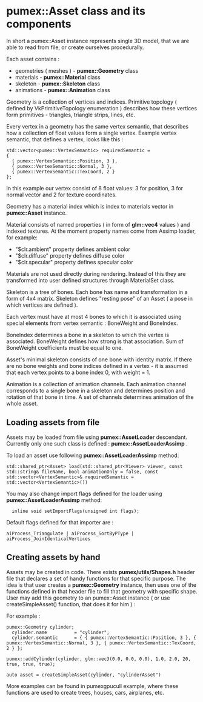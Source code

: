 # pumex::Asset class and its components

In short a pumex::Asset instance represents single 3D model, that we are able to read from file, or create ourselves procedurally.

Each asset contains :

* geometries ( meshes ) - **pumex::Geometry** class
* materials - **pumex::Material** class
* skeleton - **pumex::Skeleton** class
* animations - **pumex::Animation** class

Geometry is a collection of vertices and indices. Primitive topology ( defined by VkPrimitiveTopology enumeration ) describes how these vertices form primitives - triangles, triangle strips, lines, etc.

Every vertex in a geometry has the same vertex semantic, that describes how a collection of float values form a single vertex. Example vertex semantic, that defines a vertex, looks like this :

```
std::vector<pumex::VertexSemantic> requiredSemantic = 
{ 
  { pumex::VertexSemantic::Position, 3 },
  { pumex::VertexSemantic::Normal, 3 },
  { pumex::VertexSemantic::TexCoord, 2 } 
};
```

In this example our vertex consist of 8 float values: 3 for position, 3 for normal vector and 2 for texture coordinates.



Geometry has a material index which is index to materials vector in **pumex::Asset** instance.

Material consists of named properties ( in form of **glm::vec4** values ) and indexed textures. At the moment property names come from Assimp loader, for example:

- "$clr.ambient" property defines ambient color
- "$clr.diffuse"  property defines diffuse color
- "$clr.specular"  property defines specular color

Materials are not used directly during rendering. Instead of this they are transformed into user defined structures through MaterialSet class.



Skeleton is a tree of bones. Each bone has name and transformation in a form of 4x4 matrix. Skeleton defines "resting pose" of an Asset ( a pose in which vertices are defined ).

Each vertex must have at most 4 bones to which it is associated using special elements from vertex semantic : BoneWeight and BoneIndex.

BoneIndex determines a bone in a skeleton to which the vertex is associated. BoneWeight defines how strong is that association. Sum of BoneWeight coefficients must be equal to one. 

Asset's minimal skeleton consists of one bone with identity matrix. If there are no bone weights and bone indices defined in a vertex - it is assumed that each vertex points to a bone index 0, with weight = 1. 



Animation is a collection of animation channels. Each animation channel corresponds to a single bone in a skeleton and determines position and rotation of that bone in time. A set of channels determines animation of the whole asset. 



## Loading assets from file

Assets may be loaded from file using **pumex::AssetLoader** descendant. Currently only one such class is defined : **pumex::AssetLoaderAssimp** .

To load an asset use following **pumex::AssetLoaderAssimp** method: 

```
std::shared_ptr<Asset> load(std::shared_ptr<Viewer> viewer, const std::string& fileName, bool animationOnly = false, const std::vector<VertexSemantic>& requiredSemantic = std::vector<VertexSemantic>())
```

You may also change import flags defined for the loader using **pumex::AssetLoaderAssimp** method: 

```
  inline void setImportFlags(unsigned int flags);
```

Default flags defined for that importer are :

```
aiProcess_Triangulate | aiProcess_SortByPType | aiProcess_JoinIdenticalVertices
```



## Creating assets by hand

Assets may be created in code. There exists **pumex/utils/Shapes.h** header file that declares a set of handy functions for that specific purpose. The idea is that user creates a **pumex::Geometry** instance, then uses one of the functions defined in that header file to fill that geometry with specific shape. User may add this geometry to an pumex::Asset instance ( or use createSimpleAsset() function, that does it for him ) :

For example :

```
pumex::Geometry cylinder;
  cylinder.name          = "cylinder";
  cylinder.semantic      = { { pumex::VertexSemantic::Position, 3 }, { pumex::VertexSemantic::Normal, 3 }, { pumex::VertexSemantic::TexCoord, 2 } };
  
pumex::addCylinder(cylinder, glm::vec3(0.0, 0.0, 0.0), 1.0, 2.0, 20, true, true, true);

auto asset = createSimpleAsset(cylinder, "cylinderAsset")
```

More examples can be found in pumexgpucull example, where these functions are used to create trees, houses, cars, airplanes, etc.

